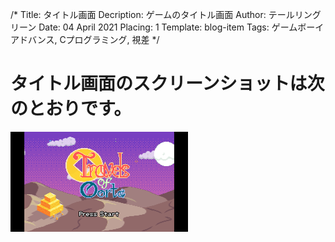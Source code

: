 /*
Title: タイトル画面
Decription: ゲームのタイトル画面
Author: テールリングリーン
Date: 04 April 2021
Placing: 1
Template: blog-item
Tags: ゲームボーイアドバンス, Cプログラミング, 視差
*/

# タイトル画面のスクリーンショットは次のとおりです。
![オルタの旅-タイトル画面](/assets/images/title-screen.png)